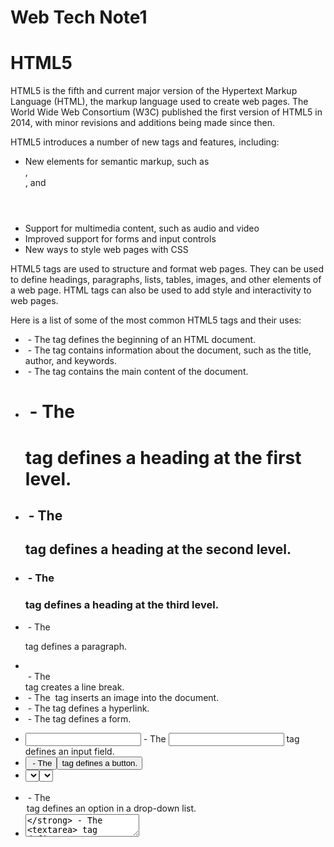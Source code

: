 # Web Tech Note1

# HTML5

HTML5 is the fifth and current major version of the Hypertext Markup Language (HTML), the markup language used to create web pages. The World Wide Web Consortium (W3C) published the first version of HTML5 in 2014, with minor revisions and additions being made since then.

HTML5 introduces a number of new tags and features, including:

- New elements for semantic markup, such as <article>, <aside>, and <header>
- Support for multimedia content, such as audio and video
- Improved support for forms and input controls
- New ways to style web pages with CSS

HTML5 tags are used to structure and format web pages. They can be used to define headings, paragraphs, lists, tables, images, and other elements of a web page. HTML tags can also be used to add style and interactivity to web pages.

Here is a list of some of the most common HTML5 tags and their uses:

- **<html>** - The <html> tag defines the beginning of an HTML document.
- **<head>** - The <head> tag contains information about the document, such as the title, author, and keywords.
- **<body>** - The <body> tag contains the main content of the document.
- **<h1>** - The <h1> tag defines a heading at the first level.
- **<h2>** - The <h2> tag defines a heading at the second level.
- **<h3>** - The <h3> tag defines a heading at the third level.
- **<p>** - The <p> tag defines a paragraph.
- **<br>** - The <br> tag creates a line break.
- **<img>** - The <img> tag inserts an image into the document.
- **<a>** - The <a> tag defines a hyperlink.
- **<form>** - The <form> tag defines a form.
- **<input>** - The <input> tag defines an input field.
- **<button>** - The <button> tag defines a button.
- **<select>** - The <select> tag defines a drop-down list.
- **<option>** - The <option> tag defines an option in a drop-down list.
- **<textarea>** - The <textarea> tag defines a text area.
- **<ul>** - The <ul> tag defines an unordered list.
- **<ol>** - The <ol> tag defines an ordered list.
- **<li>** - The <li> tag defines a list item.
- **<table>** - The <table> tag defines a table.
- **<tr>** - The <tr> tag defines a row in a table.
- <td> - The <td> tag defines a cell in a table.

These are just a few of the many HTML5 tags that are available. For more information, please consult the W3C's HTML5 specifications.

# CSS

CSS stands for Cascading Style Sheets, which is a style sheet language used for describing the presentation of a document written in HTML or XML. CSS helps to separate the content from the presentation by defining how the HTML elements should be displayed on the web page.

CSS is used to style web pages, including layout, colors, fonts, and other visual effects. It provides a wide range of features and properties that can be applied to HTML elements to make them more visually appealing and attractive. Some of the popular CSS properties include font-size, color, background-color, margin, padding, border, and many more.

CSS has several benefits over traditional HTML styling methods. First, it provides a clear separation between the content and the presentation, making it easier to maintain and update web pages. Second, it enables the creation of consistent and uniform styles across multiple web pages, improving the overall user experience. Third, it allows for greater control over the layout and design of web pages, resulting in more visually appealing and engaging websites.

CSS is an integral part of modern web development, and it is essential for web designers and developers to have a good understanding of CSS to create effective and engaging web pages. There are many resources available online to learn CSS, including tutorials, blogs, and online courses.

In conclusion, CSS is a powerful tool for styling web pages and creating visually appealing and engaging websites. Its benefits include clear separation of content and presentation, consistency across multiple web pages, and greater control over layout and design. Anyone interested in web development should learn CSS to improve their skills and create better websites.

```css
 {
Color
Font Size
Background Color
Background
Height/Width
Box Model /* (Margin/Padding) */
Border
Border Radius
}
```